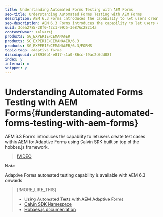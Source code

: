 ```yaml
---
title: Understanding Automated Forms Testing with AEM Forms
seo-title: Understanding Automated Forms Testing with AEM Forms
description: AEM 6.3 Forms introduces the capability to let users create test cases within AEM for Adaptive Forms using Calvin SDK built on top of the hobbes.js framework.  
seo-description: AEM 6.3 Forms introduces the capability to let users create test cases within AEM for Adaptive Forms using Calvin SDK built on top of the hobbes.js framework.  
uuid: 3cea2785-28f0-42c1-9935-3e876c28214a
contentOwner: selvaraj
products: SG_EXPERIENCEMANAGER
products: SG_EXPERIENCEMANAGER/6.3
products: SG_EXPERIENCEMANAGER/6.3/FORMS
topic-tags: adaptive_forms
discoiquuid: a78936b4-e817-41a0-86cc-f9ac2d6dd08f
index: y
internal: n
snippet: y
---
```


# Understanding Automated Forms Testing with AEM Forms{#understanding-automated-forms-testing-with-aem-forms}

AEM 6.3 Forms introduces the capability to let users create test cases within AEM for Adaptive Forms using Calvin SDK built on top of the hobbes.js framework.

>[!VIDEO](https://video.tv.adobe.com/v/19700/)

>[!NOTE]
>
>Adaptive Forms automated testing capability is available with AEM 6.3 onwards

>[!MORE_LIKE_THIS]
>
>* [Using Automated Tests with AEM Adaptive Forms](adaptive-forms\calvin-sdk-test-adaptive-forms-article-use.md)
>* [Calvin SDK Namespace](https://helpx.adobe.com/aem-forms/6-3/calvin-sdk-javascript-api/calvin.html)
>* [Hobbes.js documentation](https://docs.adobe.com/docs/en/aem/6-3/develop/ref/test-api/index.html)
